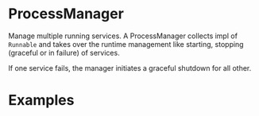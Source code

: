 # ProcessManager

Manage multiple running services. A ProcessManager collects impl of `Runnable`
and takes over the runtime management like starting, stopping (graceful or in 
failure) of services.

If one service fails, the manager initiates  a graceful shutdown for all other.

# Examples

```rust



```
